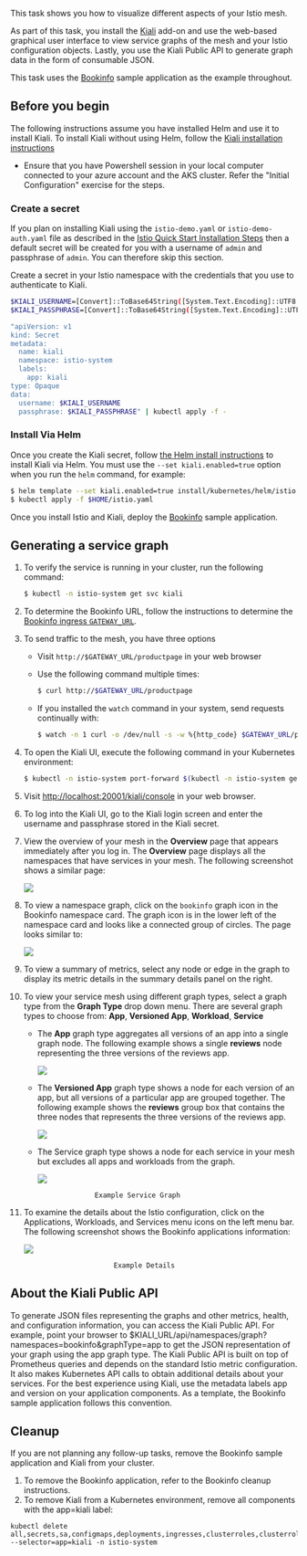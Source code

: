 

This task shows you how to visualize different aspects of your Istio mesh.

As part of this task, you install the [Kiali](https://www.kiali.io) add-on
and use the web-based graphical user interface to view service graphs of
the mesh and your Istio configuration objects. Lastly, you use the Kiali
Public API to generate graph data in the form of consumable JSON.

This task uses the [Bookinfo](/docs/examples/bookinfo/) sample application as the example throughout.

## Before you begin

The following instructions assume you have installed Helm and use it to install Kiali.
To install Kiali without using Helm, follow the [Kiali installation instructions](https://www.kiali.io/gettingstarted/)
- Ensure that you have Powershell session in your local computer connected to your azure account and the AKS cluster. Refer the "Initial Configuration" exercise for the steps. 

### Create a secret

If you plan on installing Kiali using the `istio-demo.yaml` or `istio-demo-auth.yaml` file as described in the [Istio Quick Start Installation Steps](/docs/setup/kubernetes/install/kubernetes/#installation-steps) then a default secret will be created for you with a username of `admin` and passphrase of `admin`. You can therefore skip this section.

Create a secret in your Istio namespace with the credentials that you use to
authenticate to Kiali.

```bash
$KIALI_USERNAME=[Convert]::ToBase64String([System.Text.Encoding]::UTF8.GetBytes("kiali"))
$KIALI_PASSPHRASE=[Convert]::ToBase64String([System.Text.Encoding]::UTF8.GetBytes("REPLACE_WITH_YOUR_SECURE_PASSWORD"))

"apiVersion: v1
kind: Secret
metadata:
  name: kiali
  namespace: istio-system
  labels:
    app: kiali
type: Opaque
data:
  username: $KIALI_USERNAME
  passphrase: $KIALI_PASSPHRASE" | kubectl apply -f -
```

### Install Via Helm

Once you create the Kiali secret, follow
[the Helm install instructions](/docs/setup/kubernetes/install/helm/) to install Kiali via Helm.
You must use the `--set kiali.enabled=true` option when you run the `helm` command, for example:

```bash
$ helm template --set kiali.enabled=true install/kubernetes/helm/istio --name istio --namespace istio-system > $HOME/istio.yaml
$ kubectl apply -f $HOME/istio.yaml
```

Once you install Istio and Kiali, deploy the [Bookinfo](/docs/examples/bookinfo/) sample application.

## Generating a service graph

1.  To verify the service is running in your cluster, run the following command:

    ```bash
    $ kubectl -n istio-system get svc kiali
    ```

2.  To determine the Bookinfo URL, follow the instructions to determine the [Bookinfo ingress `GATEWAY_URL`](/docs/examples/bookinfo/#determining-the-ingress-ip-and-port).

3.  To send traffic to the mesh, you have three options

    *   Visit `http://$GATEWAY_URL/productpage` in your web browser

    *   Use the following command multiple times:

        ```bash
        $ curl http://$GATEWAY_URL/productpage
        ```

    *   If you installed the `watch` command in your system, send requests continually with:

        ```bash
        $ watch -n 1 curl -o /dev/null -s -w %{http_code} $GATEWAY_URL/productpage
        ```

4.  To open the Kiali UI, execute the following command in your Kubernetes environment:

    ```bash
    $ kubectl -n istio-system port-forward $(kubectl -n istio-system get pod -l app=kiali -o jsonpath='{.items[0].metadata.name}') 20001:20001
    ```

5.  Visit <http://localhost:20001/kiali/console> in your web browser.

6.  To log into the Kiali UI, go to the Kiali login screen and enter the username and passphrase stored in the Kiali secret.

7.  View the overview of your mesh in the **Overview** page that appears immediately after you log in.
    The **Overview** page displays all the namespaces that have services in your mesh.
    The following screenshot shows a similar page:

    ![](https://istio.io/docs/tasks/telemetry/kiali/kiali-overview.png)

8.  To view a namespace graph, click on the `bookinfo` graph icon in the Bookinfo namespace card. The graph icon is in the lower left of
    the namespace card and looks like a connected group of circles.
    The page looks similar to:

    ![](https://istio.io/docs/tasks/telemetry/kiali/kiali-graph.png)

9.  To view a summary of metrics, select any node or edge in the graph to display
    its metric details in the summary details panel on the right.

10. To view your service mesh using different graph types, select a graph type
    from the **Graph Type** drop down menu. There are several graph types
    to choose from: **App**, **Versioned App**, **Workload**, **Service**

    - The **App** graph type aggregates all versions of an app into a single graph node.
      The following example shows a single **reviews** node representing the three versions
      of the reviews app.

        ![](https://istio.io/docs/tasks/telemetry/kiali/kiali-app.png)

    - The **Versioned App** graph type shows a node for each version of an app,
      but all versions of a particular app are grouped together. The following example
      shows the **reviews** group box that contains the three nodes that represents the
      three versions of the reviews app.

        ![](https://istio.io/docs/tasks/telemetry/kiali/kiali-versionedapp.png)
    - The Service graph type shows a node for each service in your mesh but excludes all apps and workloads from the graph.
    
        ![](https://istio.io/docs/tasks/telemetry/kiali/kiali-service-graph.png)

                        Example Service Graph
11. To examine the details about the Istio configuration, click on the Applications, Workloads, and Services menu icons on the left menu bar. The following screenshot shows the Bookinfo applications information:


       ![](https://istio.io/docs/tasks/telemetry/kiali/kiali-services.png)
        
       
                              Example Details





## About the Kiali Public API

To generate JSON files representing the graphs and other metrics, health, and configuration information, you can access the Kiali Public API. For example, point your browser to $KIALI_URL/api/namespaces/graph?namespaces=bookinfo&graphType=app to get the JSON representation of your graph using the app graph type.
The Kiali Public API is built on top of Prometheus queries and depends on the standard Istio metric configuration. It also makes Kubernetes API calls to obtain additional details about your services. For the best experience using Kiali, use the metadata labels app and version on your application components. As a template, the Bookinfo sample application follows this convention.

## Cleanup

If you are not planning any follow-up tasks, remove the Bookinfo sample application and Kiali from your cluster.
1. To remove the Bookinfo application, refer to the Bookinfo cleanup instructions.
2. To remove Kiali from a Kubernetes environment, remove all components with the app=kiali label:
```
kubectl delete all,secrets,sa,configmaps,deployments,ingresses,clusterroles,clusterrolebindings,virtualservices,destinationrules,customresourcedefinitions --selector=app=kiali -n istio-system
```
        
